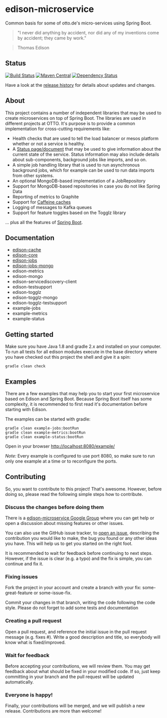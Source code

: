 # edison-microservice

Common basis for some of otto.de's micro-services using Spring Boot.


>"I never did anything by accident, nor did any of my inventions come by accident; they came by work."

>Thomas Edison


## Status

[![Build Status](https://travis-ci.org/otto-de/edison-microservice.svg)](https://travis-ci.org/otto-de/edison-microservice) 
[![Maven Central](https://maven-badges.herokuapp.com/maven-central/de.otto.edison/edison-service/badge.svg)](https://maven-badges.herokuapp.com/maven-central/de.otto.edison/edison-service)
[![Dependency Status](https://www.versioneye.com/user/projects/55ba6f016537620017001905/badge.svg?style=flat)](https://www.versioneye.com/user/projects/55ba6f016537620017001905)

Have a look at the [release history](HISTORY.md) for details about updates and changes.


## About

This project contains a number of independent libraries that may be used to create microservices on top of Spring Boot. The libraries are used in different projects at OTTO. It's purpose is to provide a common implementation for cross-cutting requirements like:

* Health checks that are used to tell the load balancer or mesos platform whether or not a service is healthy.
* A [Status page/document](https://github.com/otto-de/edison-microservice/tree/master/edison-core) that may be used to give information about the current state of the service. Status information may also include details about sub-components, background jobs like imports, and so on.
* A simple job handling library that is used to run asynchronous background jobs, which for example can be used to run data imports from other systems.
* An optional MongoDB-based implementation of a JobRepository
* Support for MongoDB-based repositories in case you do not like Spring Data
* Reporting of metrics to Graphite
* Support for [Caffeine caches](https://github.com/otto-de/edison-microservice/tree/master/edison-cache)
* Logging of messages to Kafka queues
* Support for feature toggles based on the Togglz library

... plus all the features of [Spring Boot](http://projects.spring.io/spring-boot/).


## Documentation
* [edison-cache](edison-cache/README.md)
* [edison-core](edison-core/README.md)
* [edison-jobs](edison-jobs/README.md)
* [edison-jobs-mongo](edison-jobs-mongo/README.md)
* edison-metrics
* edison-mongo
* edison-servicediscovery-client
* edison-testsupport
* edison-togglz
* edison-togglz-mongo
* edison-togglz-testsupport
* example-jobs
* example-metrics
* example-status

## Getting started

Make sure you have Java 1.8 and gradle 2.x and installed on your computer.
To run all tests for all edison modules execute in the base directory
where you have checked out this project the shell and give it a spin:

    gradle clean check


## Examples

There are a few examples that may help you to start your first microservice based
on Edison and Spring Boot. Because Spring Boot itself has some complexity, it is
recommended to first read it's documentation before starting with Edison.

The examples can be started with gradle:

    gradle clean example-jobs:bootRun
    gradle clean example-metrics:bootRun
    gradle clean example-status:bootRun

Open in your browser [http://localhost:8080/example/](http://localhost:8080/example/)

*Note:* Every example is configured to use port 8080, so make sure to run only one example at a time or to reconfigure
the ports.

## Contributing

So, you want to contribute to this project! That's awesome. However, before doing so, 
please read the following simple steps how to contribute.

### Discuss the changes before doing them

There is a [edison-microservice Google Group](https://groups.google.com/forum/#!forum/edison-microservice) where you 
can get help or open a discussion about missing features or other issues. 

You can also use the GitHub issue tracker, to [open an issue](https://github.com/otto-de/edison-microservice/issues), 
describing the contribution you would like to make, the bug you found or any other ideas you have. 
This will help us to get you started on the right foot.

It is recommended to wait for feedback before continuing to next steps. However, if 
the issue is clear (e.g. a typo) and the fix is simple, you can continue and fix it.

### Fixing issues

Fork the project in your account and create a branch with your fix: some-great-feature or some-issue-fix.

Commit your changes in that branch, writing the code following the code style. Please do not forget to
add some tests and documentation

### Creating a pull request

Open a pull request, and reference the initial issue in the pull request message (e.g. fixes #). 
Write a good description and title, so everybody will know what is fixed/improved.

### Wait for feedback

Before accepting your contributions, we will review them. You may get feedback about what should be 
fixed in your modified code. If so, just keep committing in your branch and the pull request will be 
updated automatically.

### Everyone is happy!

Finally, your contributions will be merged, and we will publish a new release. Contributions are more than welcome!
